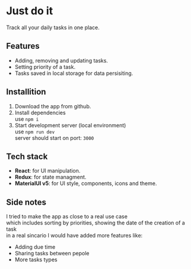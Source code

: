 # Just do it

Track all your daily tasks in one place.

## Features
- Adding, removing and updating tasks.
- Setting priority of a task.
- Tasks saved in local storage for data persisiting.

## Installition
1) Download the app from github.
2) Install dependencies\
use `npm i`
3) Start development server (local environment) \
use `npm run dev`\
server should start on port: `3000`

## Tech stack
- **React**: for UI manipulation.
- **Redux**: for state managment.
- **MaterialUI v5**: for UI style, components, icons and theme.

## Side notes
I tried to make the app as close to a real use case\
which includes sorting by priorities, showing the date of the creation of a task\
in a real sincario I would have added more features like:
- Adding due time
- Sharing tasks between pepole
- More tasks types
